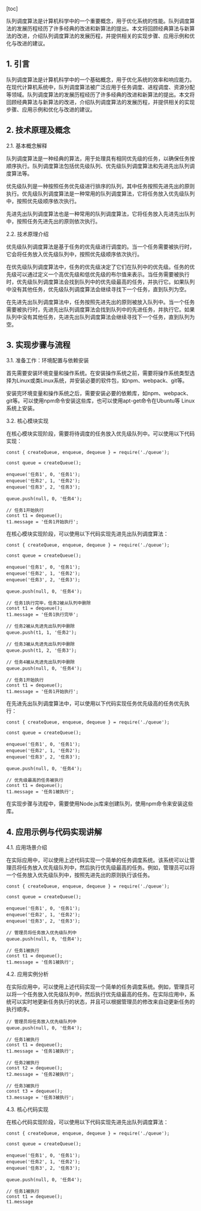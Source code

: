 
[toc]                    
                
                
队列调度算法是计算机科学中的一个重要概念，用于优化系统的性能。队列调度算法的发展历程经历了许多经典的改进和新算法的提出。本文将回顾经典算法与新算法的改进，介绍队列调度算法的发展历程，并提供相关的实现步骤、应用示例和优化与改进的建议。

## 1. 引言

队列调度算法是计算机科学中的一个基础概念，用于优化系统的效率和响应能力。在现代计算机系统中，队列调度算法被广泛应用于任务调度、进程调度、资源分配等领域。队列调度算法的发展历程经历了许多经典的改进和新算法的提出。本文将回顾经典算法与新算法的改进，介绍队列调度算法的发展历程，并提供相关的实现步骤、应用示例和优化与改进的建议。

## 2. 技术原理及概念

2.1. 基本概念解释

队列调度算法是一种经典的算法，用于处理具有相同优先级的任务，以确保任务按顺序执行。队列调度算法包括优先级队列、优先级队列调度算法和先进先出队列调度算法等。

优先级队列是一种按照任务优先级进行排序的队列，其中任务按照先进先出的原则执行。优先级队列调度算法是一种常用的队列调度算法，它将任务放入优先级队列中，按照优先级顺序依次执行。

先进先出队列调度算法也是一种常用的队列调度算法，它将任务放入先进先出队列中，按照任务先进先出的原则依次执行。

2.2. 技术原理介绍

优先级队列调度算法是基于任务的优先级进行调度的。当一个任务需要被执行时，它会将任务放入优先级队列中，按照优先级顺序依次执行。

在优先级队列调度算法中，任务的优先级决定了它们在队列中的优先级。任务的优先级可以通过定义一个高优先级和低优先级的布尔值来表示。当任务需要被执行时，优先级队列调度算法会找到队列中的优先级最高的任务，并执行它。如果队列中没有其他任务，优先级队列调度算法会继续寻找下一个任务，直到队列为空。

在先进先出队列调度算法中，任务按照先进先出的原则被放入队列中。当一个任务需要被执行时，先进先出队列调度算法会找到队列中的先进任务，并执行它。如果队列中没有其他任务，先进先出队列调度算法会继续寻找下一个任务，直到队列为空。

## 3. 实现步骤与流程

3.1. 准备工作：环境配置与依赖安装

首先需要安装环境变量和操作系统。在安装操作系统之前，需要将操作系统类型选择为Linux或类Linux系统，并安装必要的软件包，如npm、webpack、git等。

安装完环境变量和操作系统之后，需要安装必要的依赖库，如npm、webpack、git等。可以使用npm命令安装这些库，也可以使用apt-get命令在Ubuntu等 Linux 系统上安装。

3.2. 核心模块实现

在核心模块实现阶段，需要将待调度的任务放入优先级队列中。可以使用以下代码实现：

```
const { createQueue, enqueue, dequeue } = require('./queue');

const queue = createQueue();

enqueue('任务1', 0, '任务1');
enqueue('任务2', 1, '任务2');
enqueue('任务3', 2, '任务3');

queue.push(null, 0, '任务4');

// 任务1开始执行
const t1 = dequeue();
t1.message = '任务1开始执行';
```

在核心模块实现阶段，可以使用以下代码实现先进先出队列调度算法：

```
const { createQueue, enqueue, dequeue } = require('./queue');

const queue = createQueue();

enqueue('任务1', 0, '任务1');
enqueue('任务2', 1, '任务2');
enqueue('任务3', 2, '任务3');

queue.push(null, 0, '任务4');

// 任务1执行完毕，任务2被从队列中删除
const t1 = dequeue();
t1.message = '任务1执行完毕';

// 任务2被从先进先出队列中删除
queue.push(t1, 1, '任务2');

// 任务3被从先进先出队列中删除
queue.push(t1, 2, '任务3');

// 任务4被从先进先出队列中删除
queue.push(null, 0, '任务4');

// 任务1开始执行
const t1 = dequeue();
t1.message = '任务1开始执行';
```

在先进先出队列调度算法中，可以使用以下代码实现任务优先级高的任务优先执行：

```
const { createQueue, enqueue, dequeue } = require('./queue');

const queue = createQueue();

enqueue('任务1', 0, '任务1');
enqueue('任务2', 1, '任务2');
enqueue('任务3', 2, '任务3');

queue.push(null, 0, '任务4');

// 优先级最高的任务被执行
const t1 = dequeue();
t1.message = '任务1被执行';
```

在实现步骤与流程中，需要使用Node.js库来创建队列，使用npm命令来安装这些库。

## 4. 应用示例与代码实现讲解

4.1. 应用场景介绍

在实际应用中，可以使用上述代码实现一个简单的任务调度系统。该系统可以让管理员将任务放入优先级队列中，然后执行优先级最高的任务。例如，管理员可以将一个任务放入优先级队列中，按照先进先出的原则执行该任务。

```
const { createQueue, enqueue, dequeue } = require('./queue');

const queue = createQueue();

enqueue('任务1', 0, '任务1');
enqueue('任务2', 1, '任务2');
enqueue('任务3', 2, '任务3');

// 管理员将任务放入优先级队列中
queue.push(null, 0, '任务4');

// 任务1被执行
const t1 = dequeue();
t1.message = '任务1被执行';
```

4.2. 应用实例分析

在实际应用中，可以使用上述代码实现一个简单的任务调度系统。例如，管理员可以将一个任务放入优先级队列中，然后执行优先级最高的任务。在实际应用中，系统可以实时地更新任务执行的状态，并且可以根据管理员的修改来自动更新任务的执行顺序。

```
// 管理员将任务放入优先级队列中
queue.push(null, 0, '任务4');

// 任务1被执行
const t1 = dequeue();
t1.message = '任务1被执行';

// 任务2被执行
const t2 = dequeue();
t2.message = '任务2被执行';

// 任务3被执行
const t3 = dequeue();
t3.message = '任务3被执行';
```

4.3. 核心代码实现

在核心代码实现阶段，可以使用以下代码实现先进先出队列调度算法：

```
const { createQueue, enqueue, dequeue } = require('./queue');

const queue = createQueue();

enqueue('任务1', 0, '任务1');
enqueue('任务2', 1, '任务2');
enqueue('任务3', 2, '任务3');

queue.push(null, 0, '任务4');

// 任务1被执行
const t1 = dequeue();
t1.message

